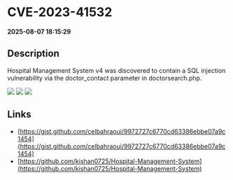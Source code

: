 # CVE-2023-41532

**2025-08-07 18:15:29**

## Description
Hospital Management System v4 was discovered to contain a SQL injection vulnerability via the doctor_contact parameter in doctorsearch.php.

![](https://img.shields.io/static/v1?label=Score&message=8.8&color=red)
![](https://img.shields.io/static/v1?label=Severity&message=HIGH&color=red)
![](https://img.shields.io/static/v1?label=CWE&message=SQL&color=green)

## Links
- [https://gist.github.com/celbahraoui/9972727c6770cd63386ebbe07a9c1454](https://gist.github.com/celbahraoui/9972727c6770cd63386ebbe07a9c1454)
- [https://github.com/kishan0725/Hospital-Management-System](https://github.com/kishan0725/Hospital-Management-System)
